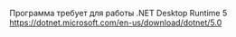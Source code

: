 Программа требует для работы .NET Desktop Runtime 5
https://dotnet.microsoft.com/en-us/download/dotnet/5.0